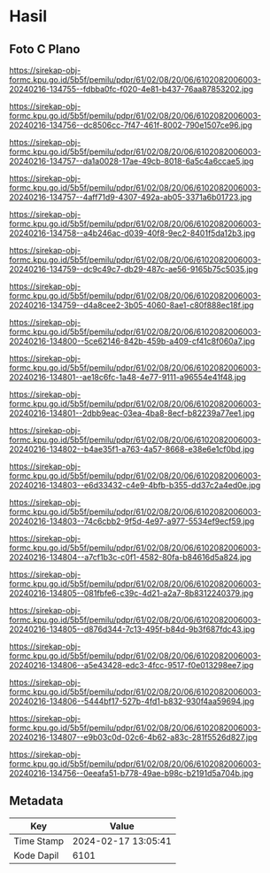 # Hasil

## Foto C Plano

https://sirekap-obj-formc.kpu.go.id/5b5f/pemilu/pdpr/61/02/08/20/06/6102082006003-20240216-134755--fdbba0fc-f020-4e81-b437-76aa87853202.jpg

https://sirekap-obj-formc.kpu.go.id/5b5f/pemilu/pdpr/61/02/08/20/06/6102082006003-20240216-134756--dc8506cc-7f47-461f-8002-790e1507ce96.jpg

https://sirekap-obj-formc.kpu.go.id/5b5f/pemilu/pdpr/61/02/08/20/06/6102082006003-20240216-134757--da1a0028-17ae-49cb-8018-6a5c4a6ccae5.jpg

https://sirekap-obj-formc.kpu.go.id/5b5f/pemilu/pdpr/61/02/08/20/06/6102082006003-20240216-134757--4aff71d9-4307-492a-ab05-3371a6b01723.jpg

https://sirekap-obj-formc.kpu.go.id/5b5f/pemilu/pdpr/61/02/08/20/06/6102082006003-20240216-134758--a4b246ac-d039-40f8-9ec2-8401f5da12b3.jpg

https://sirekap-obj-formc.kpu.go.id/5b5f/pemilu/pdpr/61/02/08/20/06/6102082006003-20240216-134759--dc9c49c7-db29-487c-ae56-9165b75c5035.jpg

https://sirekap-obj-formc.kpu.go.id/5b5f/pemilu/pdpr/61/02/08/20/06/6102082006003-20240216-134759--d4a8cee2-3b05-4060-8ae1-c80f888ec18f.jpg

https://sirekap-obj-formc.kpu.go.id/5b5f/pemilu/pdpr/61/02/08/20/06/6102082006003-20240216-134800--5ce62146-842b-459b-a409-cf41c8f060a7.jpg

https://sirekap-obj-formc.kpu.go.id/5b5f/pemilu/pdpr/61/02/08/20/06/6102082006003-20240216-134801--ae18c6fc-1a48-4e77-9111-a96554e41f48.jpg

https://sirekap-obj-formc.kpu.go.id/5b5f/pemilu/pdpr/61/02/08/20/06/6102082006003-20240216-134801--2dbb9eac-03ea-4ba8-8ecf-b82239a77ee1.jpg

https://sirekap-obj-formc.kpu.go.id/5b5f/pemilu/pdpr/61/02/08/20/06/6102082006003-20240216-134802--b4ae35f1-a763-4a57-8668-e38e6e1cf0bd.jpg

https://sirekap-obj-formc.kpu.go.id/5b5f/pemilu/pdpr/61/02/08/20/06/6102082006003-20240216-134803--e6d33432-c4e9-4bfb-b355-dd37c2a4ed0e.jpg

https://sirekap-obj-formc.kpu.go.id/5b5f/pemilu/pdpr/61/02/08/20/06/6102082006003-20240216-134803--74c6cbb2-9f5d-4e97-a977-5534ef9ecf59.jpg

https://sirekap-obj-formc.kpu.go.id/5b5f/pemilu/pdpr/61/02/08/20/06/6102082006003-20240216-134804--a7cf1b3c-c0f1-4582-80fa-b84616d5a824.jpg

https://sirekap-obj-formc.kpu.go.id/5b5f/pemilu/pdpr/61/02/08/20/06/6102082006003-20240216-134805--081fbfe6-c39c-4d21-a2a7-8b8312240379.jpg

https://sirekap-obj-formc.kpu.go.id/5b5f/pemilu/pdpr/61/02/08/20/06/6102082006003-20240216-134805--d876d344-7c13-495f-b84d-9b3f687fdc43.jpg

https://sirekap-obj-formc.kpu.go.id/5b5f/pemilu/pdpr/61/02/08/20/06/6102082006003-20240216-134806--a5e43428-edc3-4fcc-9517-f0e013298ee7.jpg

https://sirekap-obj-formc.kpu.go.id/5b5f/pemilu/pdpr/61/02/08/20/06/6102082006003-20240216-134806--5444bf17-527b-4fd1-b832-930f4aa59694.jpg

https://sirekap-obj-formc.kpu.go.id/5b5f/pemilu/pdpr/61/02/08/20/06/6102082006003-20240216-134807--e9b03c0d-02c6-4b62-a83c-281f5526d827.jpg

https://sirekap-obj-formc.kpu.go.id/5b5f/pemilu/pdpr/61/02/08/20/06/6102082006003-20240216-134756--0eeafa51-b778-49ae-b98c-b2191d5a704b.jpg


## Metadata

| Key        | Value               |
| ---------- | ------------------- |
| Time Stamp | 2024-02-17 13:05:41 |
| Kode Dapil | 6101                |



